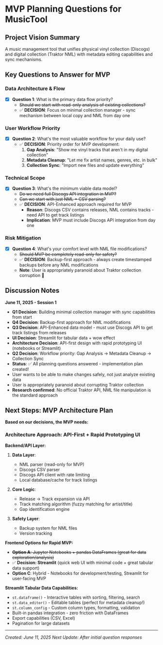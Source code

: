 # MVP Planning Questions for MusicTool

## Project Vision Summary
A music management tool that unifies physical vinyl collection (Discogs) and digital collection (Traktor NML) with metadata editing capabilities and sync mechanisms.

## Key Questions to Answer for MVP

### Data Architecture & Flow
- [x] **Question 1**: What is the primary data flow priority?
  - ~~Should we start with read-only analysis of existing collections?~~
  - ✅ **DECISION**: Focus on minimal collection manager - sync mechanism between local copy and NML from day one

### User Workflow Priority  
- [x] **Question 2**: What's the most valuable workflow for your daily use?
  - ✅ **DECISION**: Priority order for MVP development:
    1. **Gap Analysis**: "Show me vinyl tracks that aren't in my digital collection"
    2. **Metadata Cleanup**: "Let me fix artist names, genres, etc. in bulk" 
    3. **Collection Sync**: "Import new files and update everything"

### Technical Scope
- [x] **Question 3**: What's the minimum viable data model?
  - ~~Do we need full Discogs API integration in MVP?~~
  - ~~Can we start with just NML + CSV parsing?~~
  - ✅ **DECISION**: API-Enhanced approach required for MVP
    - **Reason**: Discogs CSV contains releases, NML contains tracks - need API to get track listings
    - **Implication**: MVP must include Discogs API integration from day one

### Risk Mitigation
- [x] **Question 4**: What's your comfort level with NML file modifications?
  - ~~Should MVP be completely read-only for safety?~~
  - ✅ **DECISION**: Backup-first approach - always create timestamped backups before any NML modifications
  - **Note**: User is appropriately paranoid about Traktor collection corruption 🛟

## Discussion Notes
**June 11, 2025 - Session 1**
- **Q1 Decision**: Building minimal collection manager with sync capabilities from start
- **Q4 Decision**: Backup-first approach for NML modifications
- **Q3 Decision**: API-Enhanced data model - must use Discogs API to get track listings from releases
- **UI Decision**: Streamlit for tabular data + wow effect
- **Architecture Decision**: API-first design with rapid prototyping UI (notebooks or Streamlit)
- **Q2 Decision**: Workflow priority: Gap Analysis → Metadata Cleanup → Collection Sync
- **Status**: ✅ All planning questions answered - implementation plan created!
- User wants to be able to make changes safely, not just analyze existing data
- User is appropriately paranoid about corrupting Traktor collection
- **Research confirmed**: No official Traktor API, NML file manipulation is the standard approach

## Next Steps: MVP Architecture Plan

**Based on our decisions, the MVP needs:**

### Architecture Approach: API-First + Rapid Prototyping UI

**Backend/API Layer:**
1. **Data Layer**: 
   - NML parser (read-only for MVP)
   - Discogs CSV parser  
   - Discogs API client with rate limiting
   - Local database/cache for track listings

2. **Core Logic**:
   - Release → Track expansion via API
   - Track matching algorithm (fuzzy matching for artist/title)
   - Gap identification engine

3. **Safety Layer**:
   - Backup system for NML files
   - Version tracking

**Frontend Options for Rapid MVP:**
- ~~**Option A**: Jupyter Notebooks + pandas DataFrames (great for data exploration/analysis)~~
- ✅ **Decision: Streamlit** (quick web UI with minimal code + great tabular data support)
- **Option C**: Hybrid - Notebooks for development/testing, Streamlit for user-facing MVP

**Streamlit Tabular Data Capabilities:**
- `st.dataframe()` - Interactive tables with sorting, filtering, search
- `st.data_editor()` - Editable tables (perfect for metadata cleanup!)
- `st.column_config` - Custom column types, formatting, validation
- Built-in pandas integration - zero friction with DataFrames
- Export capabilities (CSV, Excel)
- Pagination for large datasets

---
*Created: June 11, 2025*
*Next Update: After initial question responses*
